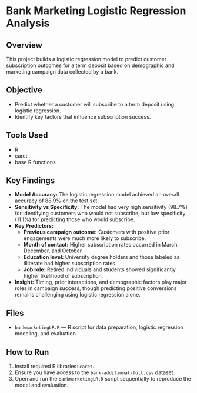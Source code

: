 # Bank Marketing Logistic Regression Analysis

## Overview
This project builds a logistic regression model to predict customer subscription outcomes for a term deposit based on demographic and marketing campaign data collected by a bank.

## Objective
- Predict whether a customer will subscribe to a term deposit using logistic regression.
- Identify key factors that influence subscription success.

## Tools Used
- R
- caret
- base R functions

## Key Findings
- **Model Accuracy:** The logistic regression model achieved an overall accuracy of 88.9% on the test set.
- **Sensitivity vs Specificity:** The model had very high sensitivity (98.7%) for identifying customers who would not subscribe, but low specificity (11.1%) for predicting those who would subscribe.
- **Key Predictors:**
  - **Previous campaign outcome:** Customers with positive prior engagements were much more likely to subscribe.
  - **Month of contact:** Higher subscription rates occurred in March, December, and October.
  - **Education level:** University degree holders and those labeled as illiterate had higher subscription rates.
  - **Job role:** Retired individuals and students showed significantly higher likelihood of subscription.
- **Insight:** Timing, prior interactions, and demographic factors play major roles in campaign success, though predicting positive conversions remains challenging using logistic regression alone.

## Files
- `bankmarketingLR.R` — R script for data preparation, logistic regression modeling, and evaluation.

## How to Run
1. Install required R libraries: `caret`.
2. Ensure you have access to the `bank-additional-full.csv` dataset.
3. Open and run the `bankmarketingLR.R` script sequentially to reproduce the model and evaluation.
